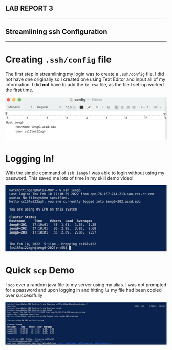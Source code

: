 ## LAB REPORT 3
---

## Streamlining ssh Configuration
---

# Creating `.ssh/config` file

The first step in streamlining my login was to create a `.ssh/config` file. I did not have one originally so I created one using Text Editor and input
all of my information. I did **not** have to add the `id_rsa` file, as the file I set-up worked the first time.

![Image](lr3.1.png) 


# Logging In!

With the simple command of `ssh ieng6` I was able to login without using my password. This saved me lots of time in my skill demo video!

![Image](lr3.png)

# Quick `scp` Demo

I `scp` over a random java file to my server using my alias. I was not prompted for a password and upon logging in and hitting `ls` my file had 
been copied over successfully

![Image](lr3.3.png)
